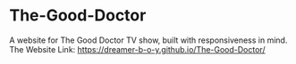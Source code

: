 # The-Good-Doctor
A website for The Good Doctor TV show, built with responsiveness in mind.
The Website Link: https://dreamer-b-o-y.github.io/The-Good-Doctor/
